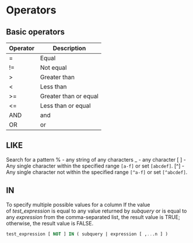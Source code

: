 # Operators
## Basic operators
| Operator | Description |
| ---- | ---- |
| = | Equal |
| != | Not equal |
| > | Greater than |
| < | Less than |
| >= | Greater than or equal |
| <= | Less than or equal |
| AND | and |
| OR | or |
## LIKE
Search for a pattern
% - any string of any characters
_ - any character
\[  \] - Any single character within the specified range `[a-f]` or set `[abcdef]`.
\[^\] - Any single character not within the specified range `[^a-f]` or set `[^abcdef]`.
## IN
To specify multiple possible values for a column
If the value of _test_expression_ is equal to any value returned by _subquery_ or is equal to any _expression_ from the comma-separated list, the result value is TRUE; otherwise, the result value is FALSE.
``` SQL
test_expression [ NOT ] IN ( subquery | expression [ ,...n ] )
```
